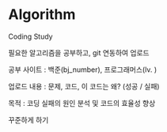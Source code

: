 # Algorithm
Coding Study

필요한 알고리즘을 공부하고, git 연동하여 업로드

공부 사이트 : 백준(bj_number), 프로그래머스(lv.  )

업로드 내용 : 문제, 코드, 이 코드는 왜? (성공 / 실패)

목적 : 코딩 실패의 원인 분석 및 코드의 효율성 향상


꾸준하게 하기
